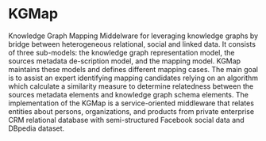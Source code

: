 # KGMap

Knowledge Graph Mapping Middelware for leveraging knowledge graphs by bridge between heterogeneous relational, social and linked data. It consists of three sub-models: the knowledge graph representation model, the sources metadata de-scription model, and the mapping model. KGMap maintains these models and defines different mapping cases. The main goal is to assist an expert identifying mapping candidates relying on an algorithm which calculate a similarity measure to determine relatedness between the sources metadata elements and knowledge graph schema elements. The implementation of the KGMap is a service-oriented middleware that relates entities about persons, organizations, and products from private enterprise CRM relational database with semi-structured Facebook social data and DBpedia dataset.
